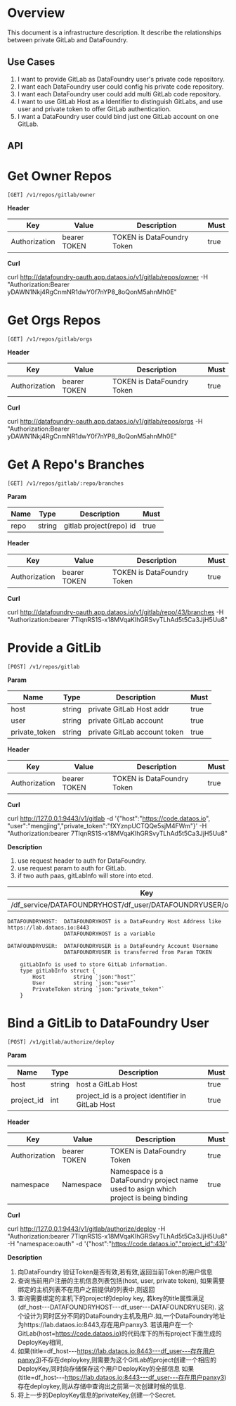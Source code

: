 # Overview

This document is a infrastructure description.
It describe the relationships between private GitLab and DataFoundry.

## Use Cases
 1.  I want to provide GitLab as DataFoundry user's private code repository.
 1.  I want each DataFoundry user could config his private code repository.
 1.  I want each DataFoundry user could add multi GitLab code repository.
 1.  I want to use GitLab Host as a Identifier to distinguish GitLabs, and use user and private token to offer GitLab authentication.
 1.  I want a DataFoundry user could bind just one GitLab account on one GitLab.
 
## API

# Get Owner Repos

    [GET] /v1/repos/gitlab/owner
    
**Header**

|     Key         |     Value      |  Description                     |  Must  |
| --------------- | -------------- | -------------------------------  | ------ |
| Authorization   | bearer TOKEN   |  TOKEN is DataFoundry Token      |  true  |
 
 
**Curl**

curl http://datafoundry-oauth.app.dataos.io/v1/gitlab/repos/owner -H "Authorization:Bearer yDAWN1Nkj4RgCnmNR1dwY0f7nYP8_8oQonM5ahnMh0E"


# Get Orgs Repos

    [GET] /v1/repos/gitlab/orgs
    
**Header**

|     Key         |     Value      |  Description                     |  Must  |
| --------------- | -------------- | -------------------------------  | ------ |
| Authorization   | bearer TOKEN   |  TOKEN is DataFoundry Token      |  true  |
 
 
**Curl**

curl http://datafoundry-oauth.app.dataos.io/v1/gitlab/repos/orgs -H "Authorization:Bearer yDAWN1Nkj4RgCnmNR1dwY0f7nYP8_8oQonM5ahnMh0E"


# Get A Repo's Branches

    [GET] /v1/repos/gitlab/:repo/branches
    
**Param**

|     Name      |     Type      |  Description                     |  Must  |
| ------------- | ------------- | -------------------------------  | ------ |
| repo          |     string    |  gitlab project(repo) id         |  true  |

    
**Header**

|     Key         |     Value      |  Description                     |  Must  |
| --------------- | -------------- | -------------------------------  | ------ |
| Authorization   | bearer TOKEN   |  TOKEN is DataFoundry Token      |  true  |
 
 
**Curl**

curl http://datafoundry-oauth.app.dataos.io/v1/gitlab/repo/43/branches -H "Authorization:bearer 7TlqnRS1S-x18MVqaKIhGRSvyTLhAd5t5Ca3JjH5Uu8"

  
# Provide a GitLib
 
    [POST] /v1/repos/gitlab

**Param**

|     Name      |     Type      |  Description                     |  Must  |
| ------------- | ------------- | -------------------------------  | ------ |
| host          |     string    |  private GitLab Host addr        |  true  |
| user          |     string    |  private GitLab account          |  true  |
| private_token |     string    |  private GitLab account token    |  true  |

**Header**

|     Key         |     Value      |  Description                     |  Must  |
| --------------- | -------------- | -------------------------------  | ------ |
| Authorization   | bearer TOKEN   |  TOKEN is DataFoundry Token      |  true  |

**Curl**

curl http://127.0.0.1:9443/v1/gitlab  -d '{"host":"https://code.dataos.io", "user":"mengjing","private_token":"fXYznpUCTQQe5sjM4FWm"}' -H "Authorization:bearer 7TlqnRS1S-x18MVqaKIhGRSvyTLhAd5t5Ca3JjH5Uu8"

**Description**

 1. use request header to auth for DataFoundry. 
 2. use request param to auth for GitLab.
 3. if two auth paas, gitLabInfo will store into etcd. 
 
    
|     Key       |     Value      | 
| ------------- | -------------- |
| /df_service/DATAFOUNDRYHOST/df_user/DATAFOUNDRYUSER/oauth/gitlabs/info    |     gitLabInfo    |
  
    DATAFOUNDRYHOST:  DATAFOUNDRYHOST is a DataFoundry Host Address like https://lab.dataos.io:8443 
                      DATAFOUNDRYHOST is a variable  
    
    DATAFOUNDRYUSER:  DATAFOUNDRYUSER is a DataFoundry Account Username
                      DATAFOUNDRYUSER is transferred from Param TOKEN 

        gitLabInfo is used to store GitLab information.
        type gitLabInfo struct {
    	    Host         string `json:"host"`
    	    User         string `json:"user"`
    	    PrivateToken string `json:"private_token"`
        }

# Bind a GitLib to DataFoundry User
 
    [POST] /v1/gitlab/authorize/deploy

**Param**

|     Name      |     Type      |  Description                                          |  Must  |
| ------------- | ------------- | ----------------------------------------------------  | ------ |
| host          |     string    |  host a GitLab Host                                   |  true  |
| project_id    |     int       |  project_id is a project identifier in GitLab Host    |  true  |

**Header**

|     Key         |     Value              |  Description                                                                             |  Must  |
| --------------- | ---------------------- | ---------------------------------------------------------------------------------------  | ------ |
| Authorization   | bearer TOKEN           |  TOKEN is DataFoundry Token                                                              |  true  |
| namespace       | Namespace              |  Namespace is a DataFoundry project name used to asign which project is being binding    |  true  |

**Curl**

curl http://127.0.0.1:9443/v1/gitlab/authorize/deploy -H "Authorization:bearer 7TlqnRS1S-x18MVqaKIhGRSvyTLhAd5t5Ca3JjH5Uu8" -H "namespace:oauth" -d '{"host":"https://code.dataos.io","project_id":43}'

**Description**

 1. 向DataFoundry 验证Token是否有效,若有效,返回当前Token的用户信息
 2. 查询当前用户注册的主机信息列表包括(host, user, private token), 如果需要绑定的主机列表不在用户之前提供的列表中,则返回
 3. 查询需要绑定的主机下的project的deploy key, 若key的title属性满足(df_host---DATAFOUNDRYHOST---df_user---DATAFOUNDRYUSER). 
    这个设计为同时区分不同的DataFoundry主机及用户.如,一个DataFoundry地址为https://lab.dataos.io:8443,存在用户panxy3. 若该用户在一个GitLab(host=https://code.dataos.io)的代码库下的所有project下面生成的DeployKey相同,
 4. 如果(title=df_host---https://lab.dataos.io:8443---df_user---存在用户panxy3)不存在deploykey,则需要为这个GitLab的project创建一个相应的DeployKey,同时向存储保存这个用户DeployKey的全部信息
    如果(title=df_host---https://lab.dataos.io:8443---df_user---存在用户panxy3)存在deploykey,则从存储中查询出之前第一次创建时候的信息.
 5. 将上一步的DeployKey信息的privateKey,创建一个Secret.